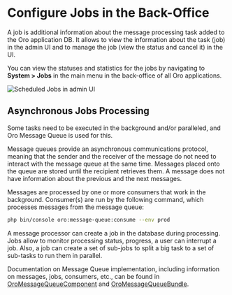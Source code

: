 <a id="book-job-execution"></a>

# Configure Jobs in the Back-Office

A job is additional information about the message processing task added to the Oro application DB. It allows to view the information about the task (job) in the admin UI and to manage the job (view the status and cancel it) in the UI.

You can view the statuses and statistics for the jobs by navigating to **System > Jobs** in the main menu in the back-office of all Oro applications.

![Scheduled Jobs in admin UI](user/img/system/jobs/jobs.png)

## Asynchronous Jobs Processing

Some tasks need to be executed in the background and/or paralleled, and Oro Message Queue is used for this.

Message queues provide an asynchronous communications protocol, meaning that the sender and the receiver
of the message do not need to interact with the message queue at the same time. Messages placed onto the
queue are stored until the recipient retrieves them. A message does not have information about the previous and
the next messages.

Messages are processed by one or more consumers that work in the background. Consumer(s) are run by the following command, which processes messages from the message queue:

```bash
php bin/console oro:message-queue:consume --env prod
```

A message processor can create a job in the database during processing. Jobs allow to monitor processing status, progress,
a user can interrupt a job. Also, a job can create a set of sub-jobs to split a big task to a set of sub-tasks to run
them in parallel.

Documentation on Message Queue implementation, including information on messages, jobs, consumers, etc., can be found
in <a href="https://github.com/oroinc/platform/tree/master/src/Oro/Component/MessageQueue" target="_blank">OroMessageQueueComponent</a> and <a href="https://github.com/oroinc/platform/tree/master/src/Oro/Bundle/MessageQueueBundle" target="_blank">OroMessageQueueBundle</a>.

<!-- Frontend -->

